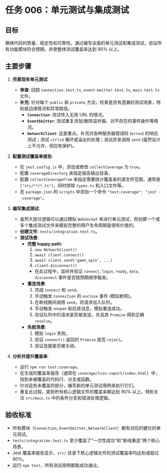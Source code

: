 # 任务 006：单元测试与集成测试

## 目标

确保代码的质量、稳定性和可靠性。通过编写全面的单元测试和集成测试，验证所有功能模块符合预期，并使整体测试覆盖率达到 90% 以上。

## 主要步骤

1.  **完善现有单元测试**:
    - **审查**: 回顾 `connection.test.ts`, `event-emitter.test.ts`, `main.test.ts` 文件。
    - **补充**: 针对每个 `public` 和 `private` 方法，检查是否有遗漏的测试场景，特别是边缘情况和异常路径。
      - **`Connection`**: 测试传入无效 URL 的情况。
      - **`EventEmitter`**: 测试重复添加/删除监听器、对不存在的事件操作等情况。
      - **`NetworkClient`**: 这是重点。补充对各种服务器错误码 (`errno`) 的响应测试；测试 `ctrlid` 循环或溢出的处理；测试并发调用 `send` (虽然设计上不允许，但应有保护)。

2.  **配置测试覆盖率报告**:
    - 在 `jest.config.js` 中，添加或修改 `collectCoverage` 为 `true`。
    - 配置 `coverageDirectory` 来指定报告输出目录。
    - 配置 `collectCoverageFrom` 来指定需要统计覆盖率的源文件范围，通常是 `["src/**/*.ts"]`，同时排除 `types.ts` 和入口文件等。
    - 在 `package.json` 的 `scripts` 中添加一个命令 `"test:coverage": "jest --coverage"`。

3.  **编写集成测试**:
    - 虽然大部分逻辑可以通过模拟 `WebSocket` 来进行单元测试，但创建一个或多个集成测试文件来模拟完整的用户生命周期是很有价值的。
    - **创建文件**: `tests/integration.test.ts`。
    - **测试场景**:
      - **完整 happy path**:
        1.  `new NetworkClient()`
        2.  `await client.connect()`
        3.  `await client.send('game_spin', ...)`
        4.  `client.disconnect()`
        - 在此过程中，监听并验证 `connect`, `login`, `ready`, `data`, `disconnect` 事件是否按预期顺序触发。
      - **重连场景**:
        1.  完成 `connect` 和 `send`。
        2.  手动触发 `Connection` 的 `onclose` 事件 (模拟断网)。
        3.  在断线期间调用 `send`，将请求加入队列。
        4.  手动触发 `onopen` 和后续消息，模拟重连成功。
        5.  验证队列中的请求是否被发送，并且其 `Promise` 得到正确 `resolve`。
      - **失败场景**:
        1.  模拟 `login` 失败。
        2.  验证 `connect()` 返回的 `Promise` 是否 `reject`。
        3.  验证连接是否被关闭。

4.  **分析并提升覆盖率**:
    - 运行 `npm run test:coverage`。
    - 在生成的覆盖率报告（通常在 `coverage/lcov-report/index.html`）中，找到未被覆盖的代码行、分支或函数。
    - 针对这些未覆盖的部分，编写新的单元测试用例来执行它们。
    - 重复此过程，直到所有核心逻辑文件的覆盖率都达到 90% 以上。特别关注 `src/main.ts` 中的条件分支和错误处理逻辑。

## 验收标准

- 所有模块（`Connection`, `EventEmitter`, `NetworkClient`）都有对应的健壮的单元测试。
- `tests/integration.test.ts` 至少覆盖了“一次性成功”和“断线重连”两个核心场景。
- Jest 覆盖率报告显示，`src/` 目录下核心逻辑文件的测试覆盖率均达到或超过 90%。
- 运行 `npm test`，所有测试用例都能成功通过。
